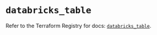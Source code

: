 # `databricks_table`

Refer to the Terraform Registry for docs: [`databricks_table`](https://registry.terraform.io/providers/databricks/databricks/1.48.1/docs/resources/table).
